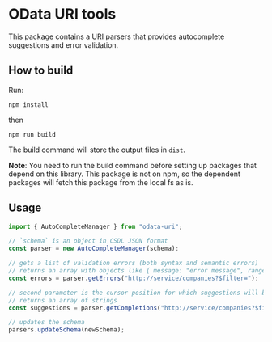 # OData URI tools

This package contains a URI parsers that provides autocomplete suggestions and error validation.

## How to build

Run:

```
npm install
```

then

```
npm run build
```

The build command will store the output files in `dist`.

**Note**: You need to run the build command before setting up packages that depend on this library. This package is not on npm, so the dependent
packages will fetch this package from the local fs as is.

## Usage

```ts
import { AutoCompleteManager } from "odata-uri";

// `schema` is an object in CSDL JSON format
const parser = new AutoCompleteManager(schema);

// gets a list of validation errors (both syntax and semantic errors)
// returns an array with objects like { message: "error message", range: { start: 10, stop: 20 } }
const errors = parser.getErrors("http://service/companies?$filter=");

// second parameter is the cursor position for which suggestions will be provided
// returns an array of strings
const suggestions = parser.getCompletions("http://service/companies?$filter=", 34);

// updates the schema
parsers.updateSchema(newSchema);

```